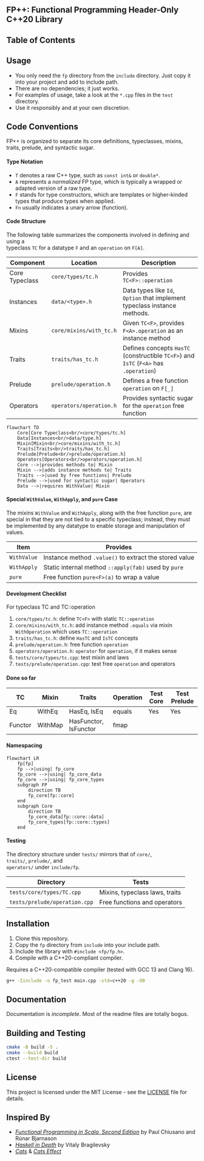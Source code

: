 ## FP++: Functional Programming Header-Only C++20 Library

## Table of Contents

## Usage

- You only need the `fp` directory from the `include` directory. Just copy it
  into your project and add to include path.
- There are no dependencies; it just works.
- For examples of usage, take a look at the `*.cpp` files in the `test`
  directory.
- Use it responsibly and at your own discretion.

## Code Conventions

FP++ is organized to separate its core definitions, typeclasses, mixins, traits,
prelude, and syntactic sugar.

#### Type Notation

- `T` denotes a raw C++ type, such as `const int&` or `double*`.
- `A` represents a *normalized* FP type, which is typically a wrapped or adapted
  version of a raw type.
- `F` stands for type constructors, which are templates or higher-kinded types
  that produce types when applied.
- `Fn` usually indicates a unary arrow (function).

#### Code Structure

The following table summarizes the components involved in defining and using a  
typeclass `TC` for a datatype `F` and an `operation` on `F[A]`.

| Component      | Location                | Description                                                                           |
|----------------|-------------------------|---------------------------------------------------------------------------------------|
| Core Typeclass | `core/types/tc.h`       | Provides `TC<F>::operation`                                                           |
| Instances      | `data/<type>.h`         | Data types like `Id`, `Option` that implement typeclass instance methods.             |
| Mixins         | `core/mixins/with_tc.h` | Given `TC<F>`, provides `F<A>.operation` as an instance method                        |
| Traits         | `traits/has_tc.h`       | Defines concepts `HasTC` (constructible `TC<F>`) and `IsTC` (`F<A>` has `.operation`) |
| Prelude        | `prelude/operation.h`   | Defines a free function `operation` on `F[_]`                                         |
| Operators      | `operators/operation.h` | Provides syntactic sugar for the `operation` free function                            |

```mermaid
flowchart TD
    Core[Core Typeclass<br/>core/types/tc.h]
    Data[Instances<br/>data/type.h]
    Mixin[Mixin<br/>core/mixins/with_tc.h]
    Traits[Traits<br/>traits/has_tc.h]
    Prelude[Prelude<br/>prelude/operation.h]
    Operators[Operators<br/>operators/operation.h]
    Core -->|provides methods to| Mixin
    Mixin -->|adds instance methods to| Traits
    Traits -->|used by free functions| Prelude
    Prelude -->|used for syntactic sugar| Operators
    Data -->|requires WithValue| Mixin
```

#### Special `WithValue`, `WithApply`, and `pure` Case

The mixins `WithValue` and `WithApply`, along with the free function `pure`, are
special in that they are not tied to a specific typeclass; instead, they must be
implemented by any datatype to enable storage and manipulation of values.

| Item        | Provides                                               |
|-------------|--------------------------------------------------------|
| `WithValue` | Instance method `.value()` to extract the stored value |
| `WithApply` | Static internal method `::apply(fab)` used by `pure`   |
| `pure`      | Free function `pure<F>(a)` to wrap a value             |

#### Development Checklist

For typeclass TC and TC::operation

1. `core/types/tc.h`: define `TC<F>` with static `TC::operation`
2. `core/mixins/with_tc.h`: add instance method `.equals` via mixin
   `WithOperation` which uses `TC::operation`
3. `traits/has_tc.h`: define `HasTC` and `IsTC` concepts
4. `prelude/operation.h`: free function `operation`
5. `operators/operation.h`: `operator` for `operation`, if it makes sense
6. `tests/core/types/tc.cpp`: test mixin and laws
7. `tests/prelude/operation.cpp`: test free `operation` and operators

#### Done so far

| TC      | Mixin   | Traits                | Operation | Test Core | Test Prelude |
|---------|---------|-----------------------|-----------|-----------|--------------|
| Eq      | WithEq  | HasEq, IsEq           | equals    | Yes       | Yes          |
| Functor | WithMap | HasFunctor, IsFunctor | fmap      |           |              |

#### Namespacing

```mermaid
flowchart LR
    fp[fp]
    fp -->|using| fp_core
    fp_core -->|using| fp_core_data
    fp_core -->|using| fp_core_types
    subgraph FP
        direction TB
        fp_core[fp::core]
    end
    subgraph Core
        direction TB
        fp_core_data[fp::core::data]
        fp_core_types[fp::core::types]
    end
```

#### Testing

The directory structure under `tests/` mirrors that of `core/`,  
`traits/`, `prelude/`, and  
`operators/` under `include/fp`.

| Directory                     | Tests                          |
|-------------------------------|--------------------------------|
| `tests/core/types/TC.cpp`     | Mixins, typeclass laws, traits |
| `tests/prelude/operation.cpp` | Free functions and operators   |

## Installation

1. Clone this repository.
2. Copy the `fp` directory from `include` into your include path.
3. Include the library with `#include <fp/fp.h>`.
4. Compile with a C++20-compliant compiler.

Requires a C++20-compatible compiler (tested with GCC 13 and Clang 16).

```bash
g++ -Iinclude -o fp_test main.cpp -std=c++20 -g -O0
```

## Documentation

Documentation is _incomplete_. Most of the readme files are totally bogus.

## Building and Testing

```bash
cmake -B build -S .
cmake --build build
ctest --test-dir build
```

## License

This project is licensed under the MIT License - see the [LICENSE](LICENSE) file
for details.

## Inspired By

- [*Functional Programming in Scala, Second
  Edition*](https://www.amazon.com/dp/1617290653) by Paul Chiusano and Rúnar
  Bjarnason
- [*Haskell in Depth*](https://www.amazon.com/dp/1617297572) by Vitaly
  Bragilevsky
- [*Cats*](https://typelevel.org/cats/) & [*Cats Effect*](https://typelevel.org/cats-effect/)

